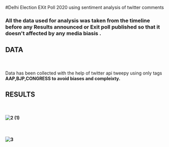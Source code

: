 #Delhi Election EXit Poll 2020 using sentiment analysis of twitter comments
### All the data used for analysis was taken from the timeline before any Results announced or Exit poll published so that it doesn't affected by any media biasis .
## DATA
<br><br>
Data has been collected with the help of twitter api tweepy using only tags <b> AAP,BJP,CONGRESS <b/> to avoid biases and compleixty.

## RESULTS
<br><br>
![2 (1)](https://user-images.githubusercontent.com/48057022/74515344-6505e400-4f34-11ea-8a74-508d982063fc.png)
<br><br><br><br>
![3](https://user-images.githubusercontent.com/48057022/74515541-c6c64e00-4f34-11ea-8aaf-544edfb1f0ff.png)
